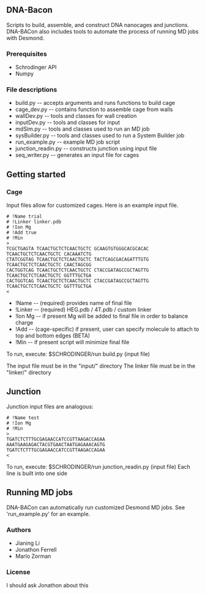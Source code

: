 ## DNA-Bacon
Scripts to build, assemble, and construct DNA nanocages and junctions. DNA-BACon also includes tools to automate the process of running MD jobs with Desmond.

### Prerequisites
- Schrodinger API
- Numpy

### File descriptions
- build.py -- accepts arguments and runs functions to build cage
- cage_dev.py -- contains function to assemble cage from walls
- wallDev.py -- tools and classes for wall creation
- inputDev.py -- tools and classes for input
- mdSim.py -- tools and classes used to run an MD job
- sysBuilder.py -- tools and classes used to run a System Builder job
- run_example.py -- example MD job script
- junction_readin.py -- constructs junction using input file
- seq_writer.py -- generates an input file for cages


## Getting started
### Cage
Input files allow for customized cages. Here is an example input file.

```
# !Name trial
# !Linker linker.pdb
# !Ion Mg     
# !Add true   
# !Min
>
TCGCTGAGTA TCAACTGCTCTCAACTGCTC GCAAGTGTGGGCACGCACAC TCAACTGCTCTCAACTGCTC CACAAATCTG
CTATCGGTAG TCAACTGCTCTCAACTGCTC TACTCAGCGACAGATTTGTG TCAACTGCTCTCAACTGCTC CAACTAGCGG
CACTGGTCAG TCAACTGCTCTCAACTGCTC CTACCGATAGCCGCTAGTTG TCAACTGCTCTCAACTGCTC GGTTTGCTGA
CACTGGTCAG TCAACTGCTCTCAACTGCTC CTACCGATAGCCGCTAGTTG TCAACTGCTCTCAACTGCTC GGTTTGCTGA
<
```

- !Name -- (required) provides name of final file
- !Linker -- (required) HEG.pdb / 4T.pdb / custom linker 
- !Ion Mg -- if present Mg will be added to final file in order to balance charge
- !Add -- (cage-specific) if present, user can specify molecule to attach to top and bottom edges (BETA)
- !Min -- if present script will minimize final file

To run, execute: $SCHRODINGER/run build.py (input file)

The input file must be in the "input/" directory
The linker file must be in the "linker/" directory

## Junction
Junction input files are analogous:
```
# !Name test
# !Ion Mg
# !Min
>
TGATCTCTTTGCGAGAACCATCCGTTAAGACCAGAA
AAATGAAGAGACTACGTGAACTAATGAGAAACAGTG
TGATCTCTTTGCGAGAACCATCCGTTAAGACCAGAA
<
```
To run, execute: $SCHRODINGER/run junction_readin.py (input file)
Each line is built into one side

## Running MD jobs
DNA-BACon can automatically run customized Desmond MD jobs. See 'run_example.py' for an example.   

### Authors
* Jianing Li
* Jonathon Ferrell
* Marlo Zorman

### License
I should ask Jonathon about this
